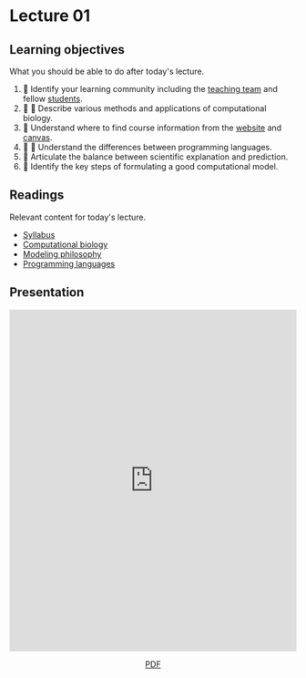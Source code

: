# Lecture 01

## Learning objectives

What you should be able to do after today's lecture.

1.  🤝 Identify your learning community including the [teaching team](/team) and fellow [students](/students).
2.  🧫 🧮 Describe various methods and applications of computational biology.
3.  🤝 Understand where to find course information from the [website](/) and [canvas](https://canvas.pitt.edu/courses/238471).
4.  🧮 🐍 Understand the differences between programming languages.
5.  🧮 Articulate the balance between scientific explanation and prediction.
6.  🧮 Identify the key steps of formulating a good computational model.

## Readings

Relevant content for today's lecture.

-   [Syllabus](../../syllabus/)
-   [Computational biology](/modules/intro/comp-bio)
-   [Modeling philosophy](/modules/intro/modeling-philosophy)
-   [Programming languages](../../modules/intro/programming-langs.md)

## Presentation

<iframe src="https://slides.com/aalexmmaldonado/biosc1540-2024s-l01/embed?byline=hidden&share=hidden" width="100%" height="600" title="biosc1540-2024s-L01" scrolling="no" frameborder="0" webkitallowfullscreen mozallowfullscreen allowfullscreen></iframe>

<p style="text-align: center;">
    <object hspace="50">
        <a href="/files/slides/pdfs/biosc1540-2024s-l01.pdf" target="_blank">PDF</a>
    </object>
</p>
